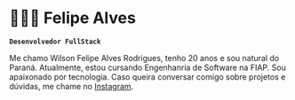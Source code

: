 # 👩🏻‍💻 Felipe Alves
**`Desenvolvedor FullStack`**

Me chamo Wilson Felipe Alves Rodrigues, tenho 20 anos e sou natural do Paraná. Atualmente, estou cursando Engenhanria de Software na FIAP. Sou apaixonado por tecnologia. Caso queira conversar comigo sobre projetos e dúvidas, me chame no [Instagram](https://www.instagram.com/realfelipexz/).

</p>
